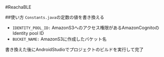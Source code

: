 #ReachaBLE

##使い方
`Constants.java`の定数の値を書き換える

* `IDENTITY_POOL_ID:` AmazonS3へのアクセス権限があるAmazonCognitoのIdentity pool ID
* `BUCKET_NAME:` AmazonS3に作成したバケット名

書き換えた後にAndroidStudioでプロジェクトのビルドを実行して完了
